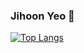 ### Jihoon Yeo 👋

[![Top Langs](https://github-readme-stats.vercel.app/api/top-langs/?username=yeo311&layout=compact)](https://github.com/yeo311)
<!--
**yeo311/yeo311** is a ✨ _special_ ✨ repository because its `README.md` (this file) appears on your GitHub profile.

Here are some ideas to get you started:

- 🔭 I’m currently working on ...
- 🌱 I’m currently learning ...
- 👯 I’m looking to collaborate on ...
- 🤔 I’m looking for help with ...
- 💬 Ask me about ...
- 📫 How to reach me: ...
- 😄 Pronouns: ...
- ⚡ Fun fact: ...
-->
